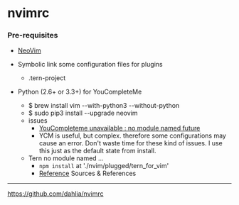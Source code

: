 # nvimrc

### Pre-requisites

- [NeoVim](https://github.com/neovim/neovim/)

- Symbolic link some configuration files for plugins
  - .tern-project

- Python (2.6+ or 3.3+) for YouCompleteMe
	- $ brew install vim --with-python3 --without-python
	- $ sudo pip3 install --upgrade neovim
	- issues
		- [YouCompleteme unavailable : no module named future](https://github.com/Valloric/YouCompleteMe/issues/2271)
        - YCM is useful, but complex. therefore some configurations may cause an error. Don't waste time for these kind of issues. I use this just as the default state from install.
    - Tern no module named ...
      - `npm install` at './nvim/plugged/tern_for_vim'
      - [Reference](https://vimeo.com/67215272)
Sources & References
---
https://github.com/dahlia/nvimrc
